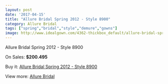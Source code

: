 ```yaml
---
layout: post
date: '2017-04-15'
title: "Allure Bridal Spring 2012 - Style 8900"
category: Allure Bridal
tags: ["spring","bridal","style","demure","gowns"]
image: http://www.idealgown.com/4362-thickbox_default/allure-bridal-spring-2012-style-8900.jpg
---
```

Allure Bridal Spring 2012 - Style 8900

On Sales: **$200.495**
<a href="https://www.idealgown.com/en/allure-bridal/1976-allure-bridal-spring-2012-style-8900.html"><amp-img layout="responsive" width="600" height="600" src="//www.idealgown.com/4362-thickbox_default/allure-bridal-spring-2012-style-8900.jpg" alt="Allure Bridal Spring 2012 - Style 8900 0" /></a>
<a href="https://www.idealgown.com/en/allure-bridal/1976-allure-bridal-spring-2012-style-8900.html"><amp-img layout="responsive" width="600" height="600" src="//www.idealgown.com/4365-thickbox_default/allure-bridal-spring-2012-style-8900.jpg" alt="Allure Bridal Spring 2012 - Style 8900 1" /></a>
<a href="https://www.idealgown.com/en/allure-bridal/1976-allure-bridal-spring-2012-style-8900.html"><amp-img layout="responsive" width="600" height="600" src="//www.idealgown.com/4364-thickbox_default/allure-bridal-spring-2012-style-8900.jpg" alt="Allure Bridal Spring 2012 - Style 8900 2" /></a>
<a href="https://www.idealgown.com/en/allure-bridal/1976-allure-bridal-spring-2012-style-8900.html"><amp-img layout="responsive" width="600" height="600" src="//www.idealgown.com/4363-thickbox_default/allure-bridal-spring-2012-style-8900.jpg" alt="Allure Bridal Spring 2012 - Style 8900 3" /></a>

Buy it: [Allure Bridal Spring 2012 - Style 8900](https://www.idealgown.com/en/allure-bridal/1976-allure-bridal-spring-2012-style-8900.html "Allure Bridal Spring 2012 - Style 8900")

View more: [Allure Bridal](https://www.idealgown.com/en/29-allure-bridal "Allure Bridal")